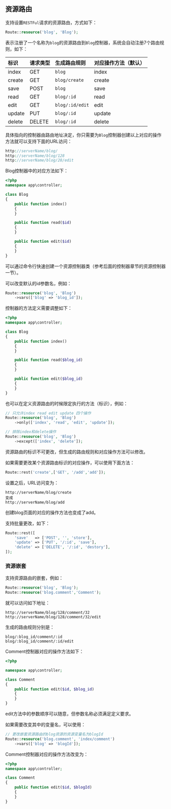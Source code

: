 ## 资源路由

支持设置`RESTFul`请求的资源路由，方式如下：

```php
Route::resource('blog', 'Blog');
```

表示注册了一个名称为`blog`的资源路由到`Blog`控制器，系统会自动注册7个路由规则，如下：

| 标识 | 请求类型 | 生成路由规则 | 对应操作方法（默认） |
| :--- | :--- | :--- | :--- |
| index | GET | `blog` | index |
| create | GET | `blog/create` | create |
| save | POST | `blog` | save |
| read | GET | `blog/:id` | read |
| edit | GET | `blog/:id/edit` | edit |
| update | PUT | `blog/:id` | update |
| delete | DELETE | `blog/:id` | delete |

具体指向的控制器由路由地址决定，你只需要为`Blog`控制器创建以上对应的操作方法就可以支持下面的URL访问：

```php
http://serverName/blog/
http://serverName/blog/128
http://serverName/blog/28/edit
```

Blog控制器中的对应方法如下：

```php
<?php
namespace app\controller;

class Blog
{
    public function index()
    {
    }

    public function read($id)
    {
    }

    public function edit($id)
    {
    }
}
```

可以通过命令行快速创建一个资源控制器类（参考后面的控制器章节的资源控制器一节）。

可以改变默认的id参数名，例如：

```php
Route::resource('blog', 'Blog')
    ->vars(['blog' => 'blog_id']);
```

控制器的方法定义需要调整如下：

```php
<?php
namespace app\controller;

class Blog
{
    public function index()
    {
    }

    public function read($blog_id)
    {
    }

    public function edit($blog_id)
    {
    }
}
```

也可以在定义资源路由的时候限定执行的方法（标识），例如：

```php
// 只允许index read edit update 四个操作
Route::resource('blog', 'Blog')
    ->only(['index', 'read', 'edit', 'update']);

// 排除index和delete操作
Route::resource('blog', 'Blog')
    ->except(['index', 'delete']);
```

资源路由的标识不可更改，但生成的路由规则和对应操作方法可以修改。

如果需要更改某个资源路由标识的对应操作，可以使用下面方法：

```php
Route::rest('create',['GET', '/add','add']);
```

设置之后，URL访问变为：

```
http://serverName/blog/create
变成
http://serverName/blog/add
```

创建blog页面的对应的操作方法也变成了add。

支持批量更改，如下：

```php
Route::rest([
    'save'   => ['POST', '', 'store'],
    'update' => ['PUT', '/:id', 'save'],
    'delete' => ['DELETE', '/:id', 'destory'],
]);
```

### 资源嵌套

支持资源路由的嵌套，例如：

```php
Route::resource('blog', 'Blog');
Route::resource('blog.comment','Comment');
```

就可以访问如下地址：

```
http://serverName/blog/128/comment/32
http://serverName/blog/128/comment/32/edit

```

生成的路由规则分别是：

```
blog/:blog_id/comment/:id
blog/:blog_id/comment/:id/edit

```

Comment控制器对应的操作方法如下：

```php
<?php

namespace app\controller;

class Comment
{
    public function edit($id, $blog_id)
    {
    }
}
```

edit方法中的参数顺序可以随意，但参数名称必须满足定义要求。

如果需要改变其中的变量名，可以使用：

```php
// 更改嵌套资源路由的blog资源的资源变量名为blogId
Route::resource('blog.comment', 'index/comment')
    ->vars(['blog' => 'blogId']);
```

Comment控制器对应的操作方法改变为：

```php
<?php
namespace app\controller;

class Comment
{
    public function edit($id, $blogId)
    {
    }
}
```



